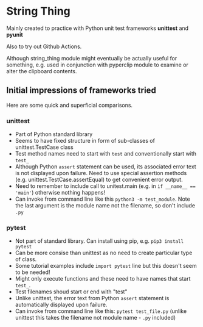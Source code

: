 # String Thing

Mainly created to practice with Python unit test frameworks **unittest** and **pyunit**

Also to try out Github Actions.

Although string_thing module might eventually be actually useful for something, e.g. used in conjunction with pyperclip module to examine or alter the clipboard contents.

## Initial impressions of frameworks tried
Here are some quick and superficial comparisons.

### unittest

- Part of Python standard library
- Seems to have fixed structure in form of sub-classes of unittest.TestCase class
- Test method names need to start with `test` and conventionally start with `test_`
- Although Python `assert` statement can be used, its associated error text is not displayed upon failure.  Need to use special assertion methods (e.g. unittest.TestCase.assertEqual) to get convenient error output. 
- Need to remember to include call to unitest.main (e.g. in `if __name__ == 'main'`) otherwise nothing happens!
- Can invoke from command line like this `python3 -m test_module`.  Note the last argument is the module name not the filename, so don't include `.py`

### pytest
- Not part of standard library. Can install using pip, e.g. `pip3 install pytest`
- Can be more consise than unittest as no need to create particular type of class.
- Some tutorial examples include `import pytest` line but this doesn't seem to be needed!
- Might only execute functions and these need to have names that start `test_`.
- Test filenames shoud start or end with "test" 
- Unlike unittest, the error text from Python `assert` statement is automatically displayed upon failure.
- Can invoke from command line like this: `pytest test_file.py` (unlike unittest this takes the filename not module name - `.py` included)